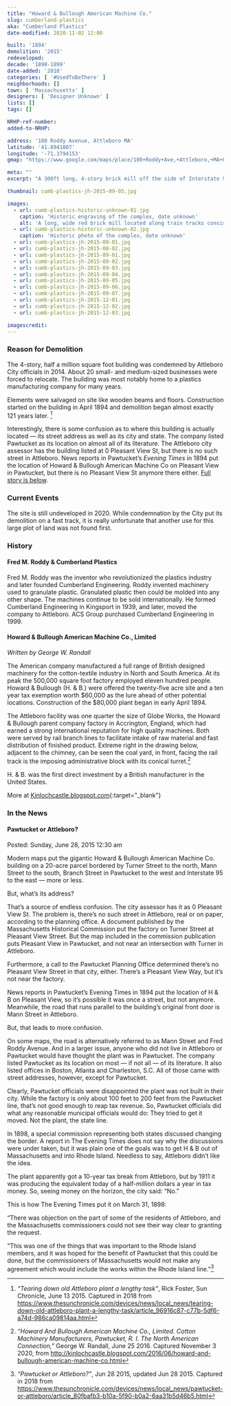 ```yaml
---
title: "Howard & Bullough American Machine Co."
slug: cumberland-plastics
aka: "Cumberland Plastics"
date-modified: 2020-11-02 12:00

built: '1894'
demolition: '2015'
redeveloped: 
decade: '1890-1899'
date-added: '2018'
categories: [ '#UsedToBeThere' ]
neighborhoods: []
town: [ 'Massachusetts' ]
designers: [ 'Designer Unknown' ]
lists: []
tags: []

NRHP-ref-number:
added-to-NRHP:

address: '100 Roddy Avenue, Attleboro MA'
latitude: '41.8941807'
longitude: '-71.3794153'
gmap: "https://www.google.com/maps/place/100+Roddy+Ave,+Attleboro,+MA+02703/@41.8941807,-71.3794153,17z/data=!3m1!4b1!4m5!3m4!1s0x89e45ccbdd52771d:0x18cd477790cc254!8m2!3d41.8941807!4d-71.3772266"

meta: ""
excerpt: "A 300ft long, 4-story brick mill off the side of Interstate 95 heading north into Massachusetts"

thumbnail: cumb-plastics-jh-2015-09-05.jpg

images:
  - url: cumb-plastics-historic-unknown-01.jpg
    caption: 'Historic engraving of the complex, date unknown'
    alt: 'A long, wide red brick mill located along train tracks consisting of columns and columns of windows with a connected administration building that features a decorative spinerette tower'
  - url: cumb-plastics-historic-unknown-02.jpg
    caption: 'Historic photo of the complex, date unknown'
  - url: cumb-plastics-jh-2015-08-01.jpg
  - url: cumb-plastics-jh-2015-08-02.jpg
  - url: cumb-plastics-jh-2015-09-01.jpg
  - url: cumb-plastics-jh-2015-09-02.jpg
  - url: cumb-plastics-jh-2015-09-03.jpg
  - url: cumb-plastics-jh-2015-09-04.jpg
  - url: cumb-plastics-jh-2015-09-05.jpg
  - url: cumb-plastics-jh-2015-09-06.jpg
  - url: cumb-plastics-jh-2015-09-07.jpg
  - url: cumb-plastics-jh-2015-12-01.jpg
  - url: cumb-plastics-jh-2015-12-02.jpg
  - url: cumb-plastics-jh-2015-12-03.jpg

imagescredit: 
---
```


### Reason for Demolition

The 4-story, half a million square foot building was condemned by Attleboro City officials in 2014. About 20 small- and medium-sized businesses were forced to relocate. The building was most notably home to a plastics manufacturing company for many years.

Elements were salvaged on site like wooden beams and floors. Construction started on the building in April 1894 and demolition began almost exactly 121 years later. [^1] 

[^1]: _“Tearing down old Attleboro plant a lengthy task”_, Rick Foster, Sun Chronicle, June 13 2015. Captured in 2018 from https://www.thesunchronicle.com/devices/news/local_news/tearing-down-old-attleboro-plant-a-lengthy-task/article_96916c87-c77b-5df6-a74d-986ca09814aa.html

Interestingly, there is some confusion as to where this building is actually located — its street address as well as its city and state. The company listed Pawtucket as its location on almost all of its literature. The Attleboro city assessor has the building listed at 0 Pleasant View St, but there is no such street in Attleboro. News reports in Pawtucket’s _Evening Times_ in 1894 put the location of Howard & Bullough American Machine Co on Pleasant View in Pawtucket, but there is no Pleasant View St anymore there either. [Full story is below](#in-the-news).


### Current Events

The site is still undeveloped in 2020. While condemnation by the City put its demolition on a fast track, it is really unfortunate that another use for this large plot of land was not found first. 


### History

#### Fred M. Roddy & Cumberland Plastics

Fred M. Roddy was the inventor who revolutionized the plastics industry and later founded Cumberland Engineering. Roddy invented machinery used to granulate plastic. Granulated plastic then could be molded into any other shape. The machines continue to be sold internationally. He formed Cumberland Engineering in Kingsport in 1939, and later, moved the company to Attleboro. ACS Group purchased Cumberland Engineering in 1999.

#### Howard & Bullough American Machine Co., Limited

_Written by George W. Randall_

The American company manufactured a full range of British designed machinery for the cotton-textile industry in North and South America. At its peak the 500,000 square foot factory employed eleven hundred people. Howard & Bullough (H. & B.) were offered the twenty-five acre site and a ten year tax exemption worth $60,000 as the lure ahead of other potential locations. Construction of the $80,000 plant began in early April 1894. 

The Attleboro facility was one quarter the size of Globe Works, the Howard & Bullough parent company factory in Accrington, England, which had earned a strong international reputation for high quality machines. Both were served by rail branch lines to facilitate intake of raw material and fast distribution of finished product. Extreme right in the drawing below, adjacent to the chimney, can be seen the coal yard, in front, facing the rail track is the imposing administrative block with its conical turret.[^2]

H. & B. was the first direct investment by a British manufacturer in the United States. 

More at [Kinlochcastle.blogspot.com](//kinlochcastle.blogspot.com/2016/06/howard-and-bullough-american-machine-co.html){:target="_blank"}

[^2]: _“Howard And Bullough American Machine Co., Limited. Cotton Machinery  Manufacturers, Pawtucket, R. I. The North American Connection,”_ George W. Randall, June 25 2016. Captured November 3 2020, from http://kinlochcastle.blogspot.com/2016/06/howard-and-bullough-american-machine-co.html


### In the News

#### Pawtucket or Attleboro?

Posted: Sunday, June 28, 2015 12:30 am

Modern maps put the gigantic Howard & Bullough American Machine Co. building on a 20-acre parcel bordered by Turner Street to the north, Mann Street to the south, Branch Street in Pawtucket to the west and Interstate 95 to the east — more or less.

But, what’s its address?

That’s a source of endless confusion. The city assessor has it as 0 Pleasant View St. The problem is, there’s no such street in Attleboro, real or on paper, according to the planning office. A document published by the Massachusetts Historical Commission put the factory on Turner Street at Pleasant View Street. But the map included in the commission publication puts Pleasant View in Pawtucket, and not near an intersection with Turner in Attleboro.

Furthermore, a call to the Pawtucket Planning Office determined there’s no Pleasant View Street in that city, either. There’s a Pleasant View Way, but it’s not near the factory.

News reports in Pawtucket’s Evening Times in 1894 put the location of H & B on Pleasant View, so it’s possible it was once a street, but not anymore. Meanwhile, the road that runs parallel to the building’s original front door is Mann Street in Attleboro.

But, that leads to more confusion.

On some maps, the road is alternatively referred to as Mann Street and Fred Roddy Avenue. And in a larger issue, anyone who did not live in Attleboro or Pawtucket would have thought the plant was in Pawtucket. The company listed Pawtucket as its location on most — if not all — of its literature. It also listed offices in Boston, Atlanta and Charleston, S.C. All of those came with street addresses, however, except for Pawtucket.

Clearly, Pawtucket officials were disappointed the plant was not built in their city. While the factory is only about 100 feet to 200 feet from the Pawtucket line, that’s not good enough to reap tax revenue. So, Pawtucket officials did what any reasonable municipal officials would do: They tried to get it moved. Not the plant, the state line.

In 1898, a special commission representing both states discussed changing the border. A report in The Evening Times does not say why the discussions were under taken, but it was plain one of the goals was to get H & B out of Massachusetts and into Rhode Island. Needless to say, Attleboro didn’t like the idea.

The plant apparently got a 10-year tax break from Attleboro, but by 1911 it was producing the equivalent today of a half-million dollars a year in tax money. So, seeing money on the horizon, the city said: “No.”

This is how The Evening Times put it on March 31, 1898:

“There was objection on the part of some of the residents of Attleboro, and the Massachusetts commissioners could not see their way clear to granting the request.

“This was one of the things that was important to the Rhode Island members, and it was hoped for the benefit of Pawtucket that this could be done, but the commissioners of Massachusetts would not make any agreement which would include the works within the Rhode Island line.”[^3]

[^3]: _“Pawtucket or Attleboro?”_, Jun 28 2015, updated Jun 28 2015. Captured in 2018 from https://www.thesunchronicle.com/devices/news/local_news/pawtucket-or-attleboro/article_80fbafb3-b10a-5f90-b0a2-6aa31b5d46b5.html

